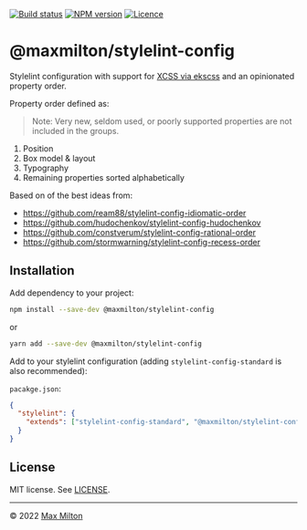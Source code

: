 [![Build status](https://img.shields.io/github/workflow/status/maxmilton/stylelint-config/ci)](https://github.com/maxmilton/stylelint-config/actions)
[![NPM version](https://img.shields.io/npm/v/@maxmilton/stylelint-config.svg)](https://www.npmjs.com/package/@maxmilton/stylelint-config)
[![Licence](https://img.shields.io/github/license/maxmilton/stylelint-config.svg)](https://github.com/maxmilton/stylelint-config/blob/master/LICENSE)

# @maxmilton/stylelint-config

Stylelint configuration with support for [XCSS via ekscss](https://github.com/maxmilton/ekscss) and an opinionated property order.

Property order defined as:

> Note: Very new, seldom used, or poorly supported properties are not included in the groups.

1. Position
1. Box model & layout
1. Typography
1. Remaining properties sorted alphabetically

Based on of the best ideas from:

- <https://github.com/ream88/stylelint-config-idiomatic-order>
- <https://github.com/hudochenkov/stylelint-config-hudochenkov>
- <https://github.com/constverum/stylelint-config-rational-order>
- <https://github.com/stormwarning/stylelint-config-recess-order>

## Installation

Add dependency to your project:

```sh
npm install --save-dev @maxmilton/stylelint-config
```

or

```sh
yarn add --save-dev @maxmilton/stylelint-config
```

Add to your stylelint configuration (adding `stylelint-config-standard` is also recommended):

`pacakge.json`:

```json
{
  "stylelint": {
    "extends": ["stylelint-config-standard", "@maxmilton/stylelint-config"]
  }
}
```

## License

MIT license. See [LICENSE](https://github.com/maxmilton/new-tab/blob/master/LICENSE).

---

© 2022 [Max Milton](https://maxmilton.com)
